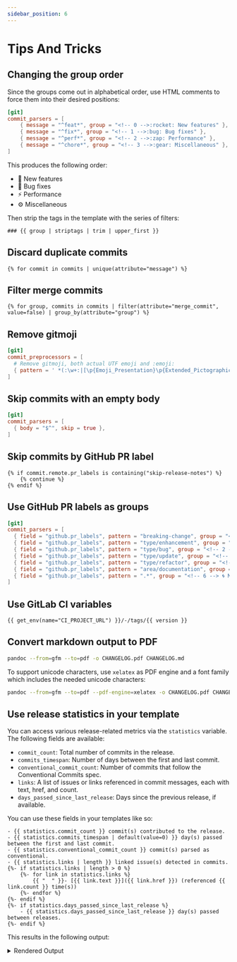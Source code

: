 ```yaml
---
sidebar_position: 6
---
```


# Tips And Tricks

## Changing the group order

Since the groups come out in alphabetical order, use HTML comments to force them into their desired positions:

```toml
[git]
commit_parsers = [
    { message = "^feat*", group = "<!-- 0 -->:rocket: New features" },
    { message = "^fix*", group = "<!-- 1 -->:bug: Bug fixes" },
    { message = "^perf*", group = "<!-- 2 -->:zap: Performance" },
    { message = "^chore*", group = "<!-- 3 -->:gear: Miscellaneous" },
]
```

This produces the following order:

- 🚀 New features
- 🐛 Bug fixes
- ⚡ Performance
- ⚙️ Miscellaneous

Then strip the tags in the template with the series of filters:

```jinja2
### {{ group | striptags | trim | upper_first }}
```

## Discard duplicate commits

```jinja2
{% for commit in commits | unique(attribute="message") %}
```

## Filter merge commits

```jinja2
{% for group, commits in commits | filter(attribute="merge_commit", value=false) | group_by(attribute="group") %}
```

## Remove gitmoji

```toml
[git]
commit_preprocessors = [
  # Remove gitmoji, both actual UTF emoji and :emoji:
  { pattern = ' *(:\w+:|[\p{Emoji_Presentation}\p{Extended_Pictographic}](?:\u{FE0F})?\u{200D}?) *', replace = "" },
]
```

## Skip commits with an empty body

```toml
[git]
commit_parsers = [
  { body = "$^", skip = true },
]
```

## Skip commits by GitHub PR label

```jinja2
{% if commit.remote.pr_labels is containing("skip-release-notes") %}
    {% continue %}
{% endif %}
```

## Use GitHub PR labels as groups

```toml
[git]
commit_parsers = [
  { field = "github.pr_labels", pattern = "breaking-change", group = "<!-- 0 --> 🏗️ Breaking changes" },
  { field = "github.pr_labels", pattern = "type/enhancement", group = "<!-- 1 --> 🚀 Features" },
  { field = "github.pr_labels", pattern = "type/bug", group = "<!-- 2 --> 🐛 Fixes" },
  { field = "github.pr_labels", pattern = "type/update", group = "<!-- 3 --> 🧪 Dependencies" },
  { field = "github.pr_labels", pattern = "type/refactor", group = "<!-- 4 --> 🏭 Refactor" },
  { field = "github.pr_labels", pattern = "area/documentation", group = "<!-- 5 --> 📝 Documentation" },
  { field = "github.pr_labels", pattern = ".*", group = "<!-- 6 --> 🌀 Miscellaneous" },
]
```

## Use GitLab CI variables

```jinja2
{{ get_env(name="CI_PROJECT_URL") }}/-/tags/{{ version }}
```

## Convert markdown output to PDF

```bash
pandoc --from=gfm --to=pdf -o CHANGELOG.pdf CHANGELOG.md
```

To support unicode characters, use `xelatex` as PDF engine and a font family which includes the needed unicode characters:

```bash
pandoc --from=gfm --to=pdf --pdf-engine=xelatex -o CHANGELOG.pdf CHANGELOG.md --variable mainfont="Segoe UI Emoji"
```

## Use release statistics in your template

You can access various release-related metrics via the `statistics` variable. The following fields are available:

 - `commit_count`: Total number of commits in the release.
 - `commits_timespan`: Number of days between the first and last commit.
 - `conventional_commit_count`: Number of commits that follow the Conventional Commits spec.
 - `links`: A list of issues or links referenced in commit messages, each with text, href, and count.
 - `days_passed_since_last_release`: Days since the previous release, if available.

You can use these fields in your templates like so:

```jinja2
- {{ statistics.commit_count }} commit(s) contributed to the release.
- {{ statistics.commits_timespan | default(value=0) }} day(s) passed between the first and last commit.
- {{ statistics.conventional_commit_count }} commit(s) parsed as conventional.
- {{ statistics.links | length }} linked issue(s) detected in commits.
{%- if statistics.links | length > 0 %}
	{%- for link in statistics.links %}
        {{ "  " }}- [{{ link.text }}]({{ link.href }}) (referenced {{ link.count }} time(s))
	{%- endfor %}
{%- endif %}
{%- if statistics.days_passed_since_last_release %}
	- {{ statistics.days_passed_since_last_release }} day(s) passed between releases.
{%- endif %}
```

This results in the following output:

<details>
  <summary>Rendered Output</summary>

### Commit Statistics

- 2 commit(s) contributed to the release.
- 0 day(s) passed between the first and last commit.
- 2 commit(s) parsed as conventional.
- 0 linked issue(s) detected in commits.
- 1430 day(s) passed between releases.

</details>